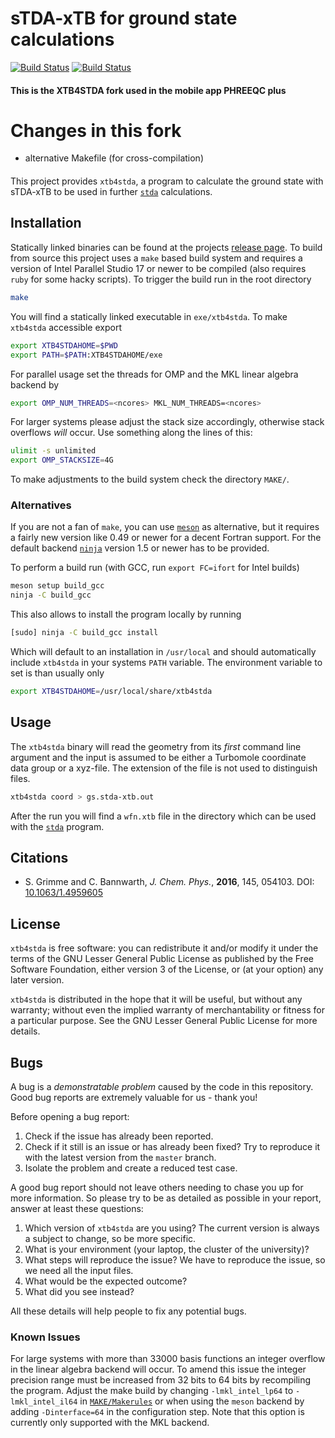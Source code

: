 # sTDA-xTB for ground state calculations

[![Build Status](https://travis-ci.com/grimme-lab/xtb4stda.svg?branch=master)](https://travis-ci.com/grimme-lab/xtb4stda)
[![Build Status](https://github.com/grimme-lab/xtb4stda/workflows/CI/badge.svg)](https://github.com/grimme-lab/xtb4stda/actions)

#### This is the XTB4STDA fork used in the mobile app PHREEQC plus ####

# Changes in this fork #

* alternative Makefile (for cross-compilation)

####

This project provides `xtb4stda`, a program to calculate the ground state with
sTDA-xTB to be used in further [`stda`](https://github.com/grimme-lab/stda)
calculations.

## Installation

Statically linked binaries can be found at the projects
[release page](https://github.com/grimme-lab/xtb4stda/releases/latest).
To build from source this project uses a `make` based build system and requires
a version of Intel Parallel Studio 17 or newer to be compiled (also requires
`ruby` for some hacky scripts).
To trigger the build run in the root directory

```bash
make
```

You will find a statically linked executable in `exe/xtb4stda`.
To make `xtb4stda` accessible export

```bash
export XTB4STDAHOME=$PWD
export PATH=$PATH:XTB4STDAHOME/exe
```

For parallel usage set the threads for OMP and the MKL linear algebra backend by

```bash
export OMP_NUM_THREADS=<ncores> MKL_NUM_THREADS=<ncores>
```

For larger systems please adjust the stack size accordingly, otherwise
stack overflows *will* occur. Use something along the lines of this:

```bash
ulimit -s unlimited
export OMP_STACKSIZE=4G
```

To make adjustments to the build system check the directory `MAKE/`.

### Alternatives

If you are not a fan of `make`, you can use [`meson`](https://mesonbuild.com/)
as alternative, but it requires a fairly new version like 0.49 or newer for a
decent Fortran support.
For the default backend [`ninja`](https://ninja-build.org/) version 1.5 or newer
has to be provided.

To perform a build run (with GCC, run `export FC=ifort` for Intel builds)

```bash
meson setup build_gcc
ninja -C build_gcc
```

This also allows to install the program locally by running

```bash
[sudo] ninja -C build_gcc install
```

Which will default to an installation in `/usr/local` and should automatically
include `xtb4stda` in your systems `PATH` variable.
The environment variable to set is than usually only

```bash
export XTB4STDAHOME=/usr/local/share/xtb4stda
```

## Usage

The `xtb4stda` binary will read the geometry from its *first* command line argument
and the input is assumed to be either a Turbomole coordinate data group or a
xyz-file. The extension of the file is not used to distinguish files.

```bash
xtb4stda coord > gs.stda-xtb.out
```

After the run you will find a `wfn.xtb` file in the directory which can be used
with the [`stda`](https://github.com/grimme-lab/stda) program.

## Citations

- S. Grimme and C. Bannwarth, *J. Chem. Phys.*, **2016**, 145, 054103.
  DOI: [10.1063/1.4959605](https://dx.doi.org/10.1063/1.4959605)

## License

`xtb4stda` is free software: you can redistribute it and/or modify it under
the terms of the GNU Lesser General Public License as published by
the Free Software Foundation, either version 3 of the License, or
(at your option) any later version.

`xtb4stda` is distributed in the hope that it will be useful,
but without any warranty; without even the implied warranty of
merchantability or fitness for a particular purpose.  See the
GNU Lesser General Public License for more details.

## Bugs

A bug is a *demonstratable problem* caused by the code in this repository.
Good bug reports are extremely valuable for us - thank you!

Before opening a bug report:

1. Check if the issue has already been reported.
2. Check if it still is an issue or has already been fixed?
   Try to reproduce it with the latest version from the `master` branch.
3. Isolate the problem and create a reduced test case.

A good bug report should not leave others needing to chase you up for more
information. So please try to be as detailed as possible in your report,
answer at least these questions:

1. Which version of `xtb4stda` are you using? The current version is always
   a subject to change, so be more specific.
2. What is your environment (your laptop, the cluster of the university)?
3. What steps will reproduce the issue?
   We have to reproduce the issue, so we need all the input files.
4. What would be the expected outcome?
5. What did you see instead?

All these details will help people to fix any potential bugs.

### Known Issues

For large systems with more than 33000 basis functions an integer overflow
in the linear algebra backend will occur. To amend this issue the integer
precision range must be increased from 32 bits to 64 bits by recompiling
the program.
Adjust the make build by changing `-lmkl_intel_lp64` to `-lmkl_intel_il64`
in [`MAKE/Makerules`](https://github.com/grimme-lab/xtb4stda/blob/master/MAKE/Makerules)
or when using the `meson` backend by adding `-Dinterface=64` in the
configuration step.
Note that this option is currently only supported with the MKL backend.
